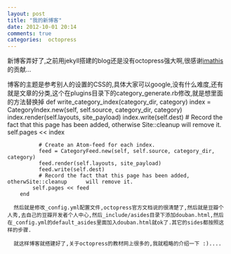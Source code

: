 ```yaml
---
layout: post
title: "我的新博客"
date: 2012-10-01 20:14
comments: true
categories:  octopress
---
```


新博客弄好了,之前用jekyll搭建的blog还是没有octopress强大啊,很感谢[imathis](https://github.com/imathis)的贡献...

博客的主题是参考别人的设置的CSS的,具体大家可以google,没有什么难度,还有就是文章的分类,这个在plugins目录下的category_generate.rb修改,就是想里面的方法替换掉
         def write_category_index(category_dir, category)
            index = CategoryIndex.new(self, self.source, category_dir, category)
            index.render(self.layouts, site_payload)
            index.write(self.dest)
            # Record the fact that this page has been added, otherwise Site::cleanup      will remove it.     
            self.pages <<      index    
      
              # Create an Atom-feed for each index.
              feed = CategoryFeed.new(self, self.source, category_dir, category)
              feed.render(self.layouts, site_payload)
              feed.write(self.dest)
              # Record the fact that this page has been added, otherwSite::cleanup      will remove it.
            self.pages << feed
        end

      然后就是修改_config.yml配置文件,octopress官方文档说的很清楚了,然后就是豆瓣个人秀,去自己的豆瓣开发者个人中心,然后_include/asides目录下添加douban.html,然后在_config.yml的default_asides里面加入douban.html就ok了.其它的sides都按照这样的步骤.

      就这样博客就搭建好了,关于octopress的教材网上很多的,我就粗略的介绍一下 :)....